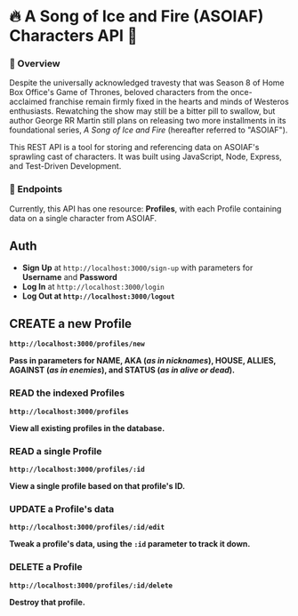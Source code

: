 # 🔥 A Song of Ice and Fire (ASOIAF) Characters API 🐉

### 🔎 Overview

Despite the universally acknowledged travesty that was Season 8 of Home Box Office's Game of Thrones, beloved characters from the once-acclaimed franchise remain firmly fixed in the hearts and minds of Westeros enthusiasts. Rewatching the show may still be a bitter pill to swallow, but author George RR Martin still plans on releasing two more installments in its foundational series, _A Song of Ice and Fire_ (hereafter referred to "ASOIAF").

This REST API is a tool for storing and referencing data on ASOIAF's sprawling cast of characters. It was built using JavaScript, Node, Express, and Test-Driven Development.

### 🔎 Endpoints

Currently, this API has one resource: **Profiles**, with each Profile containing data on a single character from ASOIAF.

## Auth

* <b>Sign Up</b> at ```http://localhost:3000/sign-up``` with parameters for <b>Username</b> and <b>Password</b>
* <b>Log In</b> at ```http://localhost:3000/login```
* <b>Log Out<b> at ```http://localhost:3000/logout```

## CREATE a new Profile

```http://localhost:3000/profiles/new```

Pass in parameters for NAME, AKA (_as in nicknames_), HOUSE, ALLIES, AGAINST (_as in enemies_), and STATUS (_as in alive or dead_).

### READ the indexed Profiles

```http://localhost:3000/profiles```

View all existing profiles in the database.

### READ a single Profile

```http://localhost:3000/profiles/:id```

View a single profile based on that profile's ID.

### UPDATE a Profile's data

```http://localhost:3000/profiles/:id/edit```

Tweak a profile's data, using the ```:id``` parameter to track it down.

### DELETE a Profile

```http://localhost:3000/profiles/:id/delete```

Destroy that profile.